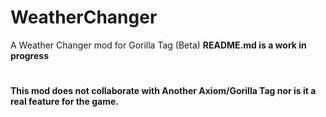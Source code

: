 # WeatherChanger
A Weather Changer mod for Gorilla Tag (Beta)
<b/>README.md is a work in progress
# 
This mod does not collaborate with Another Axiom/Gorilla Tag nor is it a real feature for the game.
